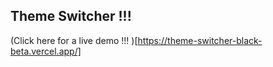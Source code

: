 ## Theme Switcher !!! 



(Click here for a live demo !!! )[https://theme-switcher-black-beta.vercel.app/]
